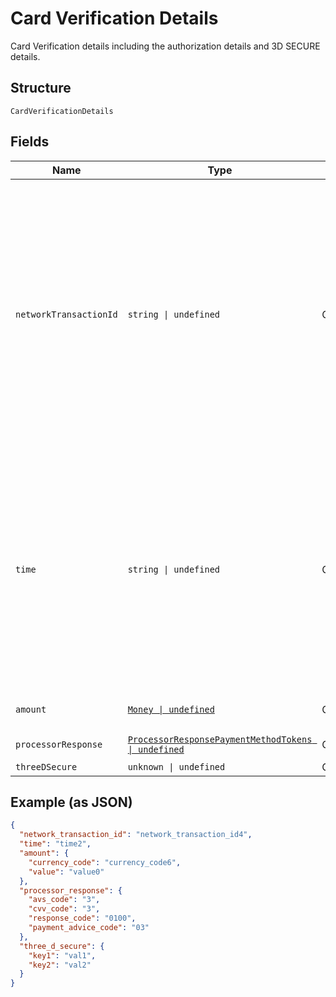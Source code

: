 
# Card Verification Details

Card Verification details including the authorization details and 3D SECURE details.

## Structure

`CardVerificationDetails`

## Fields

| Name | Type | Tags | Description |
|  --- | --- | --- | --- |
| `networkTransactionId` | `string \| undefined` | Optional | Transaction Identifier as given by the network to indicate a previously executed CIT authorization. Only present when authorization is successful for a verification.<br>**Constraints**: *Minimum Length*: `1`, *Maximum Length*: `1024`, *Pattern*: `^[a-zA-Z0-9-_@.:&+=*^'~#!$%()]+$` |
| `time` | `string \| undefined` | Optional | The date and time when the instrument was verified.<br>**Constraints**: *Minimum Length*: `20`, *Maximum Length*: `64`, *Pattern*: `^[0-9]{4}-(0[1-9]\|1[0-2])-(0[1-9]\|[1-2][0-9]\|3[0-1])[T,t]([0-1][0-9]\|2[0-3]):[0-5][0-9]:([0-5][0-9]\|60)([.][0-9]+)?([Zz]\|[+-][0-9]{2}:[0-9]{2})$` |
| `amount` | [`Money \| undefined`](../../doc/models/money.md) | Optional | The amount used for card verification. |
| `processorResponse` | [`ProcessorResponsePaymentMethodTokens \| undefined`](../../doc/models/processor-response-payment-method-tokens.md) | Optional | The processor information. |
| `threeDSecure` | `unknown \| undefined` | Optional | - |

## Example (as JSON)

```json
{
  "network_transaction_id": "network_transaction_id4",
  "time": "time2",
  "amount": {
    "currency_code": "currency_code6",
    "value": "value0"
  },
  "processor_response": {
    "avs_code": "3",
    "cvv_code": "3",
    "response_code": "0100",
    "payment_advice_code": "03"
  },
  "three_d_secure": {
    "key1": "val1",
    "key2": "val2"
  }
}
```

